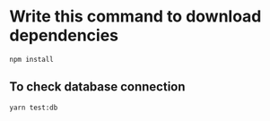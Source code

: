 # Write this command to download dependencies
```
npm install 
```

## To check database connection 
```
yarn test:db 
```